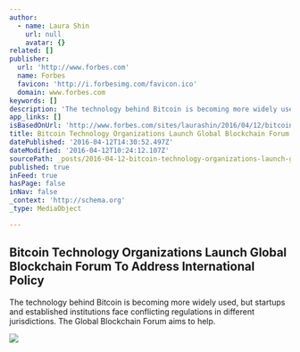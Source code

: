 ```yaml
---
author:
  - name: Laura Shin
    url: null
    avatar: {}
related: []
publisher:
  url: 'http://www.forbes.com'
  name: Forbes
  favicon: 'http://i.forbesimg.com/favicon.ico'
  domain: www.forbes.com
keywords: []
description: 'The technology behind Bitcoin is becoming more widely used, but startups and established institutions face conflicting regulations in different jurisdictions. The Global Blockchain Forum aims to help.'
app_links: []
isBasedOnUrl: 'http://www.forbes.com/sites/laurashin/2016/04/12/bitcoin-technology-organizations-launch-global-blockchain-forum-to-address-international-policy/'
title: Bitcoin Technology Organizations Launch Global Blockchain Forum To Address International Policy
datePublished: '2016-04-12T14:30:52.497Z'
dateModified: '2016-04-12T10:24:12.107Z'
sourcePath: _posts/2016-04-12-bitcoin-technology-organizations-launch-global-blockchain-fo.md
published: true
inFeed: true
hasPage: false
inNav: false
_context: 'http://schema.org'
_type: MediaObject

---
```

<article style=""><h1>Bitcoin Technology Organizations Launch Global Blockchain Forum To Address International Policy</h1><p>The technology behind Bitcoin is becoming more widely used, but startups and established institutions face conflicting regulations in different jurisdictions. The Global Blockchain Forum aims to help.</p><img src="http://blogs-images.forbes.com/laurashin/files/2016/04/GBF-Horizonal-Logo.jpg" /></article>